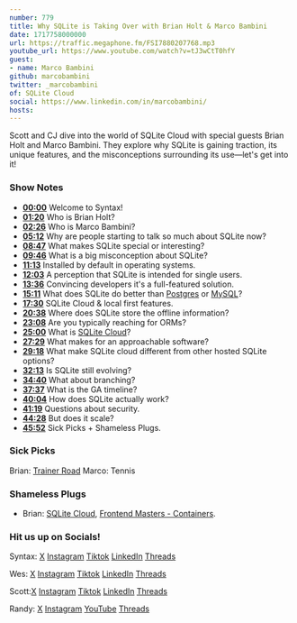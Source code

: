 ```yaml
---
number: 779
title: Why SQLite is Taking Over with Brian Holt & Marco Bambini
date: 1717758000000
url: https://traffic.megaphone.fm/FSI7880207768.mp3
youtube_url: https://www.youtube.com/watch?v=tJ3wCtT0hfY
guest: 
- name: Marco Bambini
github: marcobambini
twitter: _marcobambini
of: SQLite Cloud
social: https://www.linkedin.com/in/marcobambini/
hosts: 
---
```


Scott and CJ dive into the world of SQLite Cloud with special guests Brian Holt and Marco Bambini. They explore why SQLite is gaining traction, its unique features, and the misconceptions surrounding its use—let's get into it!

### Show Notes

* **[00:00](#t=00:00)** Welcome to Syntax!
* **[01:20](#t=01:20)** Who is Brian Holt?
* **[02:26](#t=02:26)** Who is Marco Bambini?
* **[05:12](#t=05:12)** Why are people starting to talk so much about SQLite now?
* **[08:47](#t=08:47)** What makes SQLite special or interesting?
* **[09:46](#t=09:46)** What is a big misconception about SQLite?
* **[11:13](#t=11:13)** Installed by default in operating systems.
* **[12:03](#t=12:03)** A perception that SQLite is intended for single users.
* **[13:36](#t=13:36)** Convincing developers it's a full-featured solution.
* **[15:11](#t=15:11)** What does SQLite do better than [Postgres](https://www.postgresql.org/) or [MySQL](https://www.mysql.com/)?
* **[17:30](#t=17:30)** SQLite Cloud & local first features.
* **[20:38](#t=20:38)** Where does SQLite store the offline information?
* **[23:08](#t=23:08)** Are you typically reaching for ORMs?
* **[25:00](#t=25:00)** What is [SQLite Cloud](https://sqlitecloud.io/)?
* **[27:29](#t=27:29)** What makes for an approachable software?
* **[29:18](#t=29:18)** What make SQLite cloud different from other hosted SQLite options?
* **[32:13](#t=32:13)** Is SQLite still evolving?
* **[34:40](#t=34:40)** What about branching?
* **[37:37](#t=37:37)** What is the GA timeline?
* **[40:04](#t=40:04)** How does SQLite actually work?
* **[41:19](#t=41:19)** Questions about security.
* **[44:28](#t=44:28)** But does it scale?
* **[45:52](#t=45:52)** Sick Picks + Shameless Plugs.

### Sick Picks

Brian: [Trainer Road](https://www.trainerroad.com/)
Marco: Tennis

### Shameless Plugs

- Brian: [SQLite Cloud](https://sqlitecloud.io/), [Frontend Masters - Containers](https://frontendmasters.com/courses/complete-intro-containers/).

### Hit us up on Socials!

Syntax: [X](https://twitter.com/syntaxfm) [Instagram](https://www.instagram.com/syntax_fm/) [Tiktok](https://www.tiktok.com/@syntaxfm) [LinkedIn](https://www.linkedin.com/company/96077407/admin/feed/posts/) [Threads](https://www.threads.net/@syntax_fm)

Wes: [X](https://twitter.com/wesbos) [Instagram](https://www.instagram.com/wesbos/) [Tiktok](https://www.tiktok.com/@wesbos) [LinkedIn](https://www.linkedin.com/in/wesbos/) [Threads](https://www.threads.net/@wesbos)

Scott:[X](https://twitter.com/stolinski) [Instagram](https://www.instagram.com/stolinski/) [Tiktok](https://www.tiktok.com/@stolinski) [LinkedIn](https://www.linkedin.com/in/stolinski/) [Threads](https://www.threads.net/@stolinski)

Randy: [X](https://twitter.com/randyrektor) [Instagram](https://www.instagram.com/randyrektor/) [YouTube](https://www.youtube.com/@randyrektor) [Threads](https://www.threads.net/@randyrektor)
